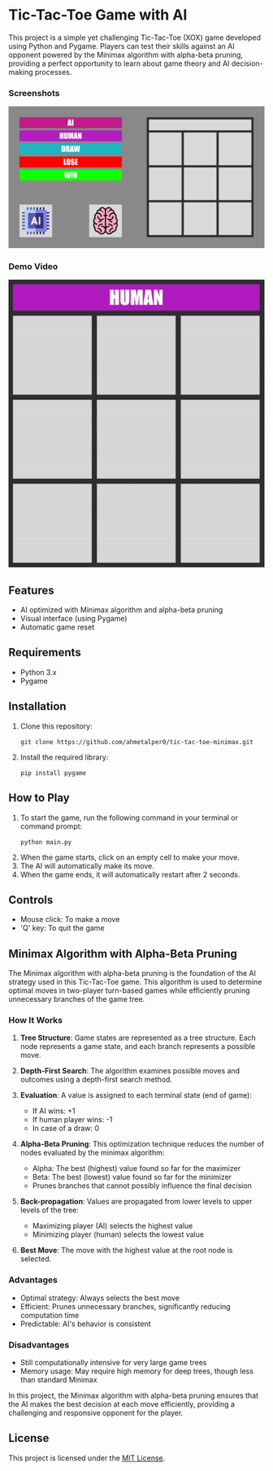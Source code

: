 # Tic-Tac-Toe Game with AI

This project is a simple yet challenging Tic-Tac-Toe (XOX) game developed using Python and Pygame. Players can test their skills against an AI opponent powered by the Minimax algorithm with alpha-beta pruning, providing a perfect opportunity to learn about game theory and AI decision-making processes.

### Screenshots
![Images](images/images.png)

### Demo Video
![Gameplay Demo](videos/tic-tac-toe-minimax.gif)

## Features

- AI optimized with Minimax algorithm and alpha-beta pruning
- Visual interface (using Pygame)
- Automatic game reset

## Requirements

- Python 3.x
- Pygame

## Installation

1. Clone this repository:
   ```
   git clone https://github.com/ahmetalper0/tic-tac-toe-minimax.git
   ```
2. Install the required library:
   ```
   pip install pygame
   ```

## How to Play

1. To start the game, run the following command in your terminal or command prompt:
   ```
   python main.py
   ```
2. When the game starts, click on an empty cell to make your move.
3. The AI will automatically make its move.
4. When the game ends, it will automatically restart after 2 seconds.

## Controls

- Mouse click: To make a move
- 'Q' key: To quit the game

## Minimax Algorithm with Alpha-Beta Pruning

The Minimax algorithm with alpha-beta pruning is the foundation of the AI strategy used in this Tic-Tac-Toe game. This algorithm is used to determine optimal moves in two-player turn-based games while efficiently pruning unnecessary branches of the game tree.

### How It Works

1. **Tree Structure**: Game states are represented as a tree structure. Each node represents a game state, and each branch represents a possible move.

2. **Depth-First Search**: The algorithm examines possible moves and outcomes using a depth-first search method.

3. **Evaluation**: A value is assigned to each terminal state (end of game):
   - If AI wins: +1
   - If human player wins: -1
   - In case of a draw: 0

4. **Alpha-Beta Pruning**: This optimization technique reduces the number of nodes evaluated by the minimax algorithm:
   - Alpha: The best (highest) value found so far for the maximizer
   - Beta: The best (lowest) value found so far for the minimizer
   - Prunes branches that cannot possibly influence the final decision

5. **Back-propagation**: Values are propagated from lower levels to upper levels of the tree:
   - Maximizing player (AI) selects the highest value
   - Minimizing player (human) selects the lowest value

6. **Best Move**: The move with the highest value at the root node is selected.

### Advantages

- Optimal strategy: Always selects the best move
- Efficient: Prunes unnecessary branches, significantly reducing computation time
- Predictable: AI's behavior is consistent

### Disadvantages

- Still computationally intensive for very large game trees
- Memory usage: May require high memory for deep trees, though less than standard Minimax

In this project, the Minimax algorithm with alpha-beta pruning ensures that the AI makes the best decision at each move efficiently, providing a challenging and responsive opponent for the player.

## License

This project is licensed under the [MIT License](LICENSE).
